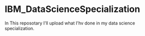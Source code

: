 # IBM_DataScienceSpecialization

In This reposotary I'll upload what I'hv done in my data science specialization.
